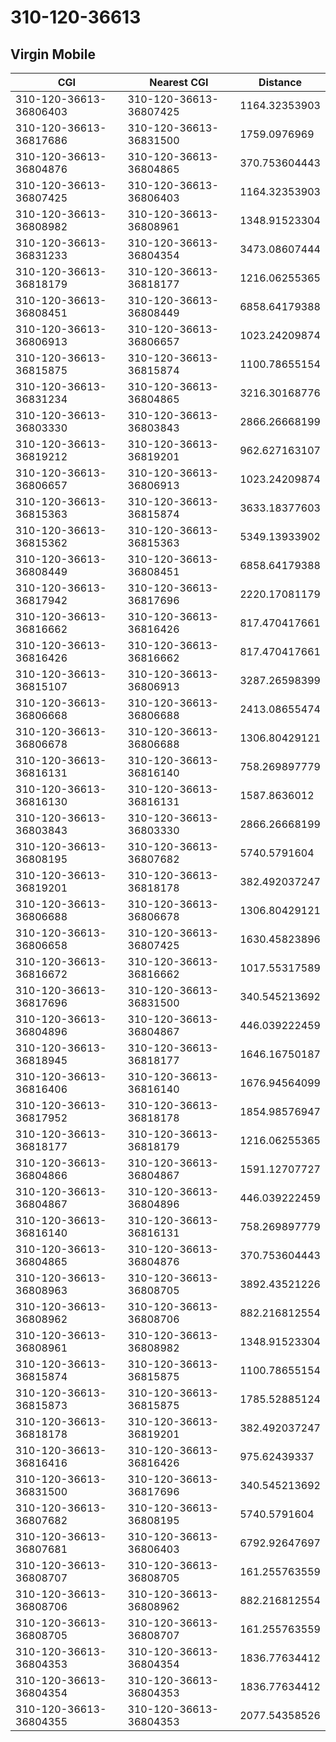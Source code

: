 # 310-120-36613
## Virgin Mobile


| CGI | Nearest CGI | Distance |
|-----|-------------|----------|
| 310-120-36613-36806403 | 310-120-36613-36807425 | 1164.32353903 |
| 310-120-36613-36817686 | 310-120-36613-36831500 | 1759.0976969 |
| 310-120-36613-36804876 | 310-120-36613-36804865 | 370.753604443 |
| 310-120-36613-36807425 | 310-120-36613-36806403 | 1164.32353903 |
| 310-120-36613-36808982 | 310-120-36613-36808961 | 1348.91523304 |
| 310-120-36613-36831233 | 310-120-36613-36804354 | 3473.08607444 |
| 310-120-36613-36818179 | 310-120-36613-36818177 | 1216.06255365 |
| 310-120-36613-36808451 | 310-120-36613-36808449 | 6858.64179388 |
| 310-120-36613-36806913 | 310-120-36613-36806657 | 1023.24209874 |
| 310-120-36613-36815875 | 310-120-36613-36815874 | 1100.78655154 |
| 310-120-36613-36831234 | 310-120-36613-36804865 | 3216.30168776 |
| 310-120-36613-36803330 | 310-120-36613-36803843 | 2866.26668199 |
| 310-120-36613-36819212 | 310-120-36613-36819201 | 962.627163107 |
| 310-120-36613-36806657 | 310-120-36613-36806913 | 1023.24209874 |
| 310-120-36613-36815363 | 310-120-36613-36815874 | 3633.18377603 |
| 310-120-36613-36815362 | 310-120-36613-36815363 | 5349.13933902 |
| 310-120-36613-36808449 | 310-120-36613-36808451 | 6858.64179388 |
| 310-120-36613-36817942 | 310-120-36613-36817696 | 2220.17081179 |
| 310-120-36613-36816662 | 310-120-36613-36816426 | 817.470417661 |
| 310-120-36613-36816426 | 310-120-36613-36816662 | 817.470417661 |
| 310-120-36613-36815107 | 310-120-36613-36806913 | 3287.26598399 |
| 310-120-36613-36806668 | 310-120-36613-36806688 | 2413.08655474 |
| 310-120-36613-36806678 | 310-120-36613-36806688 | 1306.80429121 |
| 310-120-36613-36816131 | 310-120-36613-36816140 | 758.269897779 |
| 310-120-36613-36816130 | 310-120-36613-36816131 | 1587.8636012 |
| 310-120-36613-36803843 | 310-120-36613-36803330 | 2866.26668199 |
| 310-120-36613-36808195 | 310-120-36613-36807682 | 5740.5791604 |
| 310-120-36613-36819201 | 310-120-36613-36818178 | 382.492037247 |
| 310-120-36613-36806688 | 310-120-36613-36806678 | 1306.80429121 |
| 310-120-36613-36806658 | 310-120-36613-36807425 | 1630.45823896 |
| 310-120-36613-36816672 | 310-120-36613-36816662 | 1017.55317589 |
| 310-120-36613-36817696 | 310-120-36613-36831500 | 340.545213692 |
| 310-120-36613-36804896 | 310-120-36613-36804867 | 446.039222459 |
| 310-120-36613-36818945 | 310-120-36613-36818177 | 1646.16750187 |
| 310-120-36613-36816406 | 310-120-36613-36816140 | 1676.94564099 |
| 310-120-36613-36817952 | 310-120-36613-36818178 | 1854.98576947 |
| 310-120-36613-36818177 | 310-120-36613-36818179 | 1216.06255365 |
| 310-120-36613-36804866 | 310-120-36613-36804867 | 1591.12707727 |
| 310-120-36613-36804867 | 310-120-36613-36804896 | 446.039222459 |
| 310-120-36613-36816140 | 310-120-36613-36816131 | 758.269897779 |
| 310-120-36613-36804865 | 310-120-36613-36804876 | 370.753604443 |
| 310-120-36613-36808963 | 310-120-36613-36808705 | 3892.43521226 |
| 310-120-36613-36808962 | 310-120-36613-36808706 | 882.216812554 |
| 310-120-36613-36808961 | 310-120-36613-36808982 | 1348.91523304 |
| 310-120-36613-36815874 | 310-120-36613-36815875 | 1100.78655154 |
| 310-120-36613-36815873 | 310-120-36613-36815875 | 1785.52885124 |
| 310-120-36613-36818178 | 310-120-36613-36819201 | 382.492037247 |
| 310-120-36613-36816416 | 310-120-36613-36816426 | 975.62439337 |
| 310-120-36613-36831500 | 310-120-36613-36817696 | 340.545213692 |
| 310-120-36613-36807682 | 310-120-36613-36808195 | 5740.5791604 |
| 310-120-36613-36807681 | 310-120-36613-36806403 | 6792.92647697 |
| 310-120-36613-36808707 | 310-120-36613-36808705 | 161.255763559 |
| 310-120-36613-36808706 | 310-120-36613-36808962 | 882.216812554 |
| 310-120-36613-36808705 | 310-120-36613-36808707 | 161.255763559 |
| 310-120-36613-36804353 | 310-120-36613-36804354 | 1836.77634412 |
| 310-120-36613-36804354 | 310-120-36613-36804353 | 1836.77634412 |
| 310-120-36613-36804355 | 310-120-36613-36804353 | 2077.54358526 |
